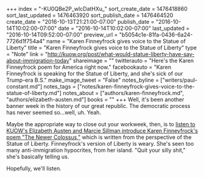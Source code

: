 +++
index = "-KU0QBe2P_wIcDatHXu_"
sort_create_date = 1476418860
sort_last_updated = 1476463920
sort_publish_date = 1476464520
create_date = "2016-10-13T21:21:00-07:00"
publish_date = "2016-10-14T10:02:00-07:00"
date = "2016-10-14T10:02:00-07:00"
last_updated = "2016-10-14T09:52:00-07:00"
preview_url = "b5054c1e-81fa-0436-6a24-7726d1f754a4"
name = "Karen Finneyfrock gives voice to the Statue of Liberty"
title = "Karen Finneyfrock gives voice to the Statue of Liberty"
type = "Note"
link = "http://kuow.org/post/what-would-statue-liberty-have-say-about-immigration-today"
shareimage = ""
twitterauto = "Here's the Karen Finneyfrock poem for America right now."
facebookauto = "Karen Finneyfrock is speaking for the Statue of Liberty, and she's sick of our Trump-era B.S."
make_image_tweet = "False"
notes_byline = ["writers/paul-constant.md"]
notes_tags = ["notes/karen-finneyfrock-gives-voice-to-the-statue-of-liberty.md"]
notes_about = ["authors/karen-finneyfrock.md", "authors/elizabeth-austen.md"]
books = ""
+++
Well, it's been another banner week in the history of our great republic. The democratic process has never seemed so...well, uh. Yeah. 

Maybe the appropriate way to close out your workweek, then, is to [listen to KUOW's Elizabeth Austen and Marcie Sillman introduce Karen Finneyfrock's poem "The Newer Colossus,"](http://kuow.org/post/what-would-statue-liberty-have-say-about-immigration-today) which is written from the perspective of the Statue of Liberty. Finneyfrock's version of Liberty is weary. She's seen too many anti-immigration hypocrites, from her island. "Quit your silly shit," she's basically telling us. 

Hopefully, we'll listen.